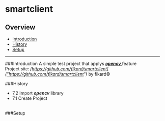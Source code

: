 smartclient
===========
## Overview
* [Introduction](#introduction)
* [History](#history)
* [Setup](#setup)

----------
<a name="introduction"></a>
###Introduction
A simple test project that applys 
<a href="https://github.com/billmccord/OpenCV-Android.git">
_***opencv***_ 
</a> 
feature
<br />
Project site:
_[https://github.com/fikard/smartclient]("https://github.com/fikard/smartclient")_ 
by fikard&copy;

<a name="history"></a>
###History
- 7.2	Import ***opencv*** library
- 7.1   Create Project
<br />
<a name="setup"></a>
###Setup